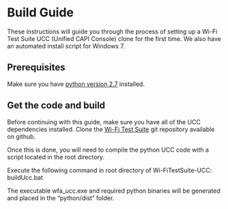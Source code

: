 ﻿# Build Guide
These instructions will guide you through the process of setting up a Wi-Fi Test Suite UCC (Unified CAPI Console) clone for the first time. We also have an automated install script for Windows 7.

## Prerequisites
Make sure you have [python version 2.7](https://www.python.org/download/releases/2.7/) installed.

## Get the code and build
Before continuing with this guide, make sure you have all of the UCC dependencies installed.
Clone the [Wi-Fi Test Suite](https://github.com/Wi-FiTestSuite/Wi-FiTestSuite-UCC) git repository available on github.

Once this is done, you will need to compile the python UCC code with a script located in the root directory.

Execute the following command in root directory of Wi-FiTestSuite-UCC: buildUcc.bat

The executable wfa_ucc.exe and required python binaries will be generated and placed in the “python/dist” folder. 